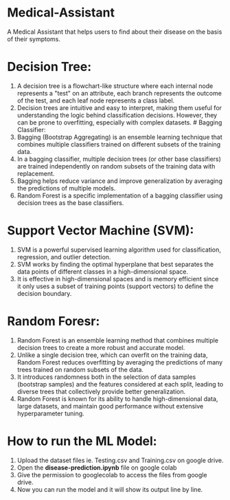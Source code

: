 # Medical-Assistant
A Medical Assistant that helps users to find about their disease on the basis of their symptoms.

# Decision Tree:
1) A decision tree is a flowchart-like structure where each internal node represents a "test" on an attribute, each branch represents the outcome of the test, and each leaf node represents a class label.
2) Decision trees are intuitive and easy to interpret, making them useful for understanding the logic behind classification decisions.
However, they can be prone to overfitting, especially with complex datasets. # Bagging Classifier:
3) Bagging (Bootstrap Aggregating) is an ensemble learning technique that combines multiple classifiers trained on different subsets of the training data.
4) In a bagging classifier, multiple decision trees (or other base classifiers) are trained independently on random subsets of the training data with replacement.
5) Bagging helps reduce variance and improve generalization by averaging the predictions of multiple models.
6) Random Forest is a specific implementation of a bagging classifier using decision trees as the base classifiers.
   
# Support Vector Machine (SVM):
1) SVM is a powerful supervised learning algorithm used for classification, regression, and outlier detection.
2) SVM works by finding the optimal hyperplane that best separates the data points of different classes in a high-dimensional space.
3) It is effective in high-dimensional spaces and is memory efficient since it only uses a subset of training points (support vectors) to define the decision boundary.
# Random Foresr: 
1) Random Forest is an ensemble learning method that combines multiple decision trees to create a more robust and accurate model.
2) Unlike a single decision tree, which can overfit on the training data, Random Forest reduces overfitting by averaging the predictions of many trees trained on random subsets of the data.
3) It introduces randomness both in the selection of data samples (bootstrap samples) and the features considered at each split, leading to diverse trees that collectively provide better generalization.
4) Random Forest is known for its ability to handle high-dimensional data, large datasets, and maintain good performance without extensive hyperparameter tuning.

# How to run the ML Model:
1) Upload the dataset files ie. Testing.csv and Training.csv on google drive.
2) Open the **disease-prediction.ipynb** file on google colab
3) Give the permission to googlecolab to access the files from google drive.
4) Now you can run the model and it will show its output line by line. 
   
